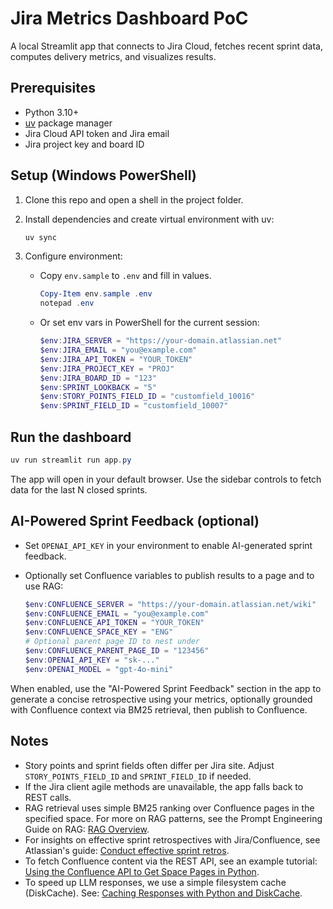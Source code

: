 # Jira Metrics Dashboard PoC

A local Streamlit app that connects to Jira Cloud, fetches recent sprint data, computes delivery metrics, and visualizes results.

## Prerequisites

- Python 3.10+
- [uv](https://docs.astral.sh/uv/) package manager
- Jira Cloud API token and Jira email
- Jira project key and board ID

## Setup (Windows PowerShell)

1. Clone this repo and open a shell in the project folder.

2. Install dependencies and create virtual environment with uv:

   ```powershell
   uv sync
   ```

3. Configure environment:
   - Copy `env.sample` to `.env` and fill in values.

     ```powershell
     Copy-Item env.sample .env
     notepad .env
     ```

   - Or set env vars in PowerShell for the current session:

     ```powershell
     $env:JIRA_SERVER = "https://your-domain.atlassian.net"
     $env:JIRA_EMAIL = "you@example.com"
     $env:JIRA_API_TOKEN = "YOUR_TOKEN"
     $env:JIRA_PROJECT_KEY = "PROJ"
     $env:JIRA_BOARD_ID = "123"
     $env:SPRINT_LOOKBACK = "5"
     $env:STORY_POINTS_FIELD_ID = "customfield_10016"
     $env:SPRINT_FIELD_ID = "customfield_10007"
     ```

## Run the dashboard

```powershell
uv run streamlit run app.py
```

The app will open in your default browser. Use the sidebar controls to fetch data for the last N closed sprints.

## AI-Powered Sprint Feedback (optional)

- Set `OPENAI_API_KEY` in your environment to enable AI-generated sprint feedback.
- Optionally set Confluence variables to publish results to a page and to use RAG:

  ```powershell
  $env:CONFLUENCE_SERVER = "https://your-domain.atlassian.net/wiki"
  $env:CONFLUENCE_EMAIL = "you@example.com"
  $env:CONFLUENCE_API_TOKEN = "YOUR_TOKEN"
  $env:CONFLUENCE_SPACE_KEY = "ENG"
  # Optional parent page ID to nest under
  $env:CONFLUENCE_PARENT_PAGE_ID = "123456"
  $env:OPENAI_API_KEY = "sk-..."
  $env:OPENAI_MODEL = "gpt-4o-mini"
  ```

When enabled, use the "AI-Powered Sprint Feedback" section in the app to generate a concise retrospective using your metrics, optionally grounded with Confluence context via BM25 retrieval, then publish to Confluence.

## Notes

- Story points and sprint fields often differ per Jira site. Adjust `STORY_POINTS_FIELD_ID` and `SPRINT_FIELD_ID` if needed.
- If the Jira client agile methods are unavailable, the app falls back to REST calls.
- RAG retrieval uses simple BM25 ranking over Confluence pages in the specified space. For more on RAG patterns, see the Prompt Engineering Guide on RAG: [RAG Overview](https://www.promptingguide.ai/research/rag).
- For insights on effective sprint retrospectives with Jira/Confluence, see Atlassian's guide: [Conduct effective sprint retros](https://www.atlassian.com/blog/confluence/effective-sprint-retros-with-confluence-and-jira).
- To fetch Confluence content via the REST API, see an example tutorial: [Using the Confluence API to Get Space Pages in Python](https://endgrate.com/blog/using-the-confluence-api-to-get-space-pages-in-python).
- To speed up LLM responses, we use a simple filesystem cache (DiskCache). See: [Caching Responses with Python and DiskCache](https://medium.com/@Shamimw/speed-up-your-llm-apps-caching-responses-with-python-and-diskcache-aef146a410d5).

